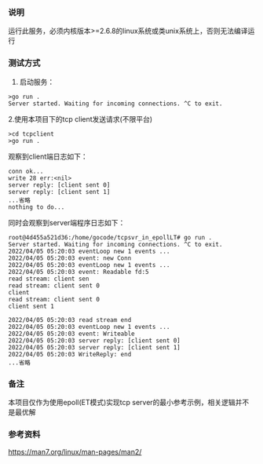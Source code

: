 
### 说明
运行此服务，必须内核版本>=2.6.8的linux系统或类unix系统上，否则无法编译运行

### 测试方式
1. 启动服务：
```
>go run .
Server started. Waiting for incoming connections. ^C to exit.
```

2.使用本项目下的tcp client发送请求(不限平台)
```
>cd tcpclient
>go run .
```

观察到client端日志如下：
```
conn ok...
write 28 err:<nil>
server reply: [client sent 0]
server reply: [client sent 1]
...省略
nothing to do...
```

同时会观察到server端程序日志如下：
```
root@4d455a521d36:/home/gocode/tcpsvr_in_epollLT# go run .
Server started. Waiting for incoming connections. ^C to exit.
2022/04/05 05:20:03 eventLoop new 1 events ...
2022/04/05 05:20:03 event: new Conn
2022/04/05 05:20:03 eventLoop new 1 events ...
2022/04/05 05:20:03 event: Readable fd:5
read stream: client sen
read stream: client sent 0
client
read stream: client sent 0
client sent 1

2022/04/05 05:20:03 read stream end
2022/04/05 05:20:03 eventLoop new 1 events ...
2022/04/05 05:20:03 event: Writeable
2022/04/05 05:20:03 server reply: [client sent 0]
2022/04/05 05:20:03 server reply: [client sent 1]
2022/04/05 05:20:03 WriteReply: end
...省略
```

### 备注
本项目仅作为使用epoll(ET模式)实现tcp server的最小参考示例，相关逻辑并不是最优解

### 参考资料
https://man7.org/linux/man-pages/man2/
